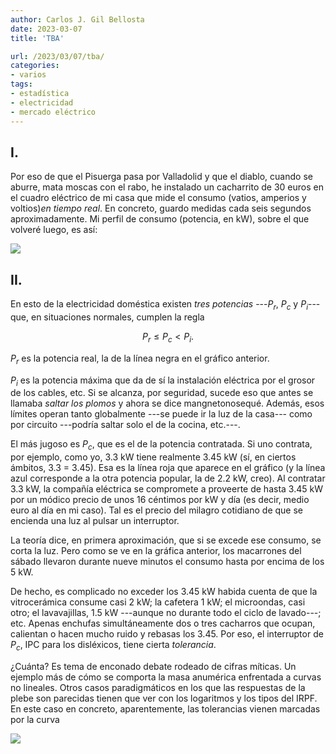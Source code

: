 ```yaml
---
author: Carlos J. Gil Bellosta
date: 2023-03-07
title: 'TBA'

url: /2023/03/07/tba/
categories:
- varios
tags:
- estadística
- electricidad
- mercado eléctrico
---
```


## I.

Por eso de que el Pisuerga pasa por Valladolid y que el diablo, cuando se aburre, mata moscas con el rabo, he instalado un cacharrito de 30 euros en el cuadro eléctrico de mi casa que mide el consumo (vatios, amperios y voltios)_en tiempo real_. En concreto, guardo medidas cada seis segundos aproximadamente. Mi perfil de consumo (potencia, en kW), sobre el que volveré luego, es así:

![](/wp-uploads/2023/consumo_electricidad.png#center)

## II.

En esto de la electricidad doméstica existen _tres potencias_ ---$P_r$, $P_c$ y $P_i$--- que, en situaciones normales, cumplen la regla

$$P_r \le P_c < P_i.$$

$P_r$ es la potencia real, la de la línea negra en el gráfico anterior.

$P_i$ es la potencia máxima que da de sí la instalación eléctrica por el grosor de los cables, etc. Si se alcanza, por seguridad, sucede eso que antes se llamaba _saltar los plomos_ y ahora se dice mangnetonosequé. Además, esos límites operan tanto globalmente ---se puede ir la luz de la casa--- como por circuito ---podría saltar solo el de la cocina, etc.---.

El más jugoso es $P_c$, que es el de la potencia contratada. Si uno contrata, por ejemplo, como yo, 3.3 kW tiene realmente 3.45 kW (sí, en ciertos ámbitos, 3.3 = 3.45). Esa es la línea roja que aparece en el gráfico (y la línea azul corresponde a la otra potencia popular, la de 2.2 kW, creo). Al contratar 3.3 kW, la compañía eléctrica se compromete a proveerte de hasta 3.45 kW por un módico precio de unos 16 céntimos por kW y día (es decir, medio euro al día en mi caso). Tal es el precio del milagro cotidiano de que se encienda una luz al pulsar un interruptor.

La teoría dice, en primera aproximación, que si se excede ese consumo, se corta la luz. Pero como se ve en la gráfica anterior, los macarrones del sábado llevaron durante nueve minutos el consumo hasta por encima de los 5 kW.

De hecho, es complicado no exceder los 3.45 kW habida cuenta de que la vitrocerámica consume casi 2 kW; la cafetera 1 kW; el microondas, casi otro; el lavavajillas, 1.5 kW ---aunque no durante todo el ciclo de lavado---; etc. Apenas enchufas simultáneamente dos o tres cacharros que ocupan, calientan o hacen mucho ruido y rebasas los 3.45. Por eso, el interruptor de $P_c$, IPC para los disléxicos, tiene cierta _tolerancia_.

¿Cuánta? Es tema de enconado debate rodeado de cifras míticas. Un ejemplo más de cómo se comporta la masa anumérica enfrentada a curvas no lineales. Otros casos paradigmáticos en los que las respuestas de la plebe son parecidas tienen que ver con los logaritmos y los tipos del IRPF. En este caso en concreto, aparentemente, las tolerancias vienen marcadas por la curva

![](/wp-uploads/2023/curva-icp.gif#center)

